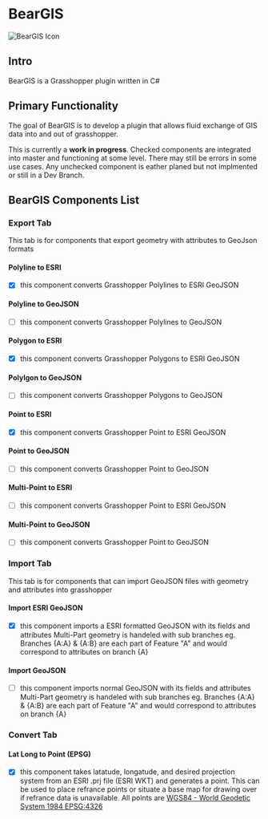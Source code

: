 # BearGIS

![BearGIS Icon](https://github.com/nicoazel/BearGIS/docs/img/BearGISIcon.png)

## Intro
BearGIS is a Grasshopper plugin written in C#

## Primary Functionality
The goal of BearGIS is to develop a plugin that allows fluid exchange of GIS data into and out of grasshopper.

This is currently a __work in progress__. Checked components are integrated into master and functioning at some level. There may still be errors in some use cases. Any unchecked component is eather planed but not implmented or still in a Dev Branch.

## BearGIS Components List

### Export Tab
This tab is for components that export geometry with attributes to GeoJson formats

#### Polyline to ESRI
- [x] this component converts Grasshopper Polylines to ESRI GeoJSON
#### Polyline to GeoJSON
- [ ] this component converts Grasshopper Polylines to GeoJSON
#### Polygon to ESRI
- [x] this component converts Grasshopper Polygons to ESRI GeoJSON
#### Polylgon to GeoJSON
- [ ] this component converts Grasshopper Polygons to GeoJSON
#### Point to ESRI
- [X] this component converts Grasshopper Point to ESRI GeoJSON
#### Point to GeoJSON
- [ ] this component converts Grasshopper Point to GeoJSON
#### Multi-Point to ESRI
- [ ] this component converts Grasshopper Point to ESRI GeoJSON
#### Multi-Point to GeoJSON
- [ ] this component converts Grasshopper Point to GeoJSON

### Import Tab
This tab is for components that can import GeoJSON files with geometry and attributes into grasshopper

#### Import ESRI GeoJSON
- [x] this component imports a ESRI formatted GeoJSON with its fields and attributes
Multi-Part geometry is handeled with sub branches eg. Branches {A:A} & {A:B} are each part of Feature "A" and would correspond to attributes on branch {A}
#### Import GeoJSON
- [ ] this component imports normal GeoJSON with its fields and attributes
Multi-Part geometry is handeled with sub branches eg. Branches {A:A} & {A:B} are each part of Feature "A" and would correspond to attributes on branch {A}

### Convert Tab

#### Lat Long to Point (EPSG)
- [x] this component takes latatude, longatude, and desired projection system from an ESRI .prj file (ESRI WKT) and generates a point. This can be used to place refrance points or situate a base map for drawing over if refrance data is unavailable. All points are [WGS84 - World Geodetic System 1984 EPSG:4326](http://epsg.io/4326)
